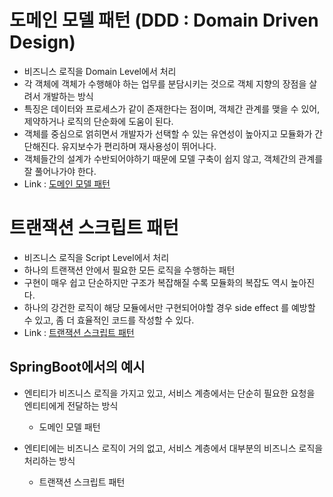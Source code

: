 # 도메인 모델 패턴 (DDD : Domain Driven Design)
* 비즈니스 로직을 Domain Level에서 처리
* 각 객체에 객체가 수행해야 하는 업무를 분담시키는 것으로 객체 지향의 장점을 살려서 개발하는 방식
* 특징은 데이터와 프로세스가 같이 존재한다는 점이며, 객체간 관계를 맺을 수 있어, 제약하거나 로직의 단순화에 도움이 된다.
* 객체를 중심으로 얽히면서 개발자가 선택할 수 있는 유연성이 높아지고 모듈화가 간단해진다. 유지보수가 편리하며 재사용성이 뛰어나다.
* 객체들간의 설계가 수반되어야하기 때문에 모델 구축이 쉽지 않고, 객체간의 관계를 잘 풀어나가야 한다. 
* Link : [도메인 모델 패턴](http://martinfowler.com/eaaCatalog/domainModel.html "domainModel")


# 트랜잭션 스크립트 패턴
* 비즈니스 로직을 Script Level에서 처리
* 하나의 트랜잭션 안에서 필요한 모든 로직을 수행하는 패턴
* 구현이 매우 쉽고 단순하지만 구조가 복잡해질 수록 모듈화의 복잡도 역시 높아진다.
* 하나의 강건한 로직이 해당 모듈에서만 구현되어야할 경우 side effect 를 예방할 수 있고, 좀 더 효율적인 코드를 작성할 수 있다.
* Link : [트랜잭션 스크립트 패턴](http://martinfowler.com/eaaCatalog/transactionScript.html "transactionScript")


## SpringBoot에서의 예시
* 엔티티가 비즈니스 로직을 가지고 있고, 서비스 계층에서는 단순히 필요한 요청을 엔티티에게 전달하는 방식
  - 도메인 모델 패턴

* 엔티티에는 비즈니스 로직이 거의 없고, 서비스 계층에서 대부분의 비즈니스 로직을 처리하는 방식
  - 트랜잭션 스크립트 패턴



